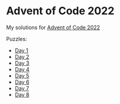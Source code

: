 # Advent of Code 2022

My solutions for [Advent of Code 2022](https://adventofcode.com/)

Puzzles:

- [Day 1](https://adventofcode.com/2022/day/1)
- [Day 2](https://adventofcode.com/2022/day/2)
- [Day 3](https://adventofcode.com/2022/day/3)
- [Day 4](https://adventofcode.com/2022/day/4)
- [Day 5](https://adventofcode.com/2022/day/5)
- [Day 6](https://adventofcode.com/2022/day/6)
- [Day 7](https://adventofcode.com/2022/day/7)
- [Day 8](https://adventofcode.com/2022/day/8)
